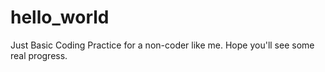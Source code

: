 # hello_world
Just Basic Coding Practice for a non-coder like me. Hope you'll see some real progress. 
